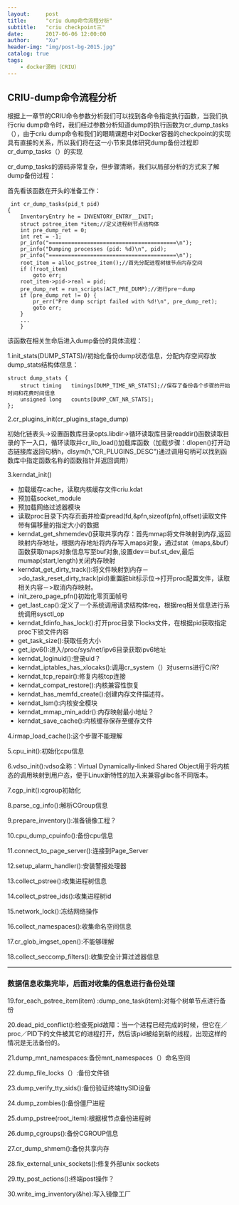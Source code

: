 ```yaml
---
layout:     post
title:      "criu dump命令流程分析"
subtitle:   "criu checkpoint三"
date:       2017-06-06 12:00:00
author:     "Xu"
header-img: "img/post-bg-2015.jpg"
catalog: true
tags:
    - docker源码（CRIU）
---
```

## CRIU-dump命令流程分析

根据上一章节的CRIU命令参数分析我们可以找到各命令指定执行函数，当我们执行criu dump命令时，我们经过参数分析知道dump的执行函数为cr_dump_tasks（），由于criu dump命令和我们的眼睛课题中对Docker容器的checkpoint的实现具有直接的关系，所以我们将在这一小节来具体研究dump备份过程即cr_dump_tasks（）的实现

cr_dump_tasks的源码非常复杂，但步骤清晰，我们以局部分析的方式来了解dump备份过程：

首先看该函数在开头的准备工作：

```
 int cr_dump_tasks(pid_t pid)
{
	InventoryEntry he = INVENTORY_ENTRY__INIT;
	struct pstree_item *item;//定义进程树节点结构体
	int pre_dump_ret = 0;
	int ret = -1;
	pr_info("========================================\n");
	pr_info("Dumping processes (pid: %d)\n", pid);
	pr_info("========================================\n");
	root_item = alloc_pstree_item();//首先分配进程树根节点内存空间
	if (!root_item)
		goto err;
	root_item->pid->real = pid;
	pre_dump_ret = run_scripts(ACT_PRE_DUMP);//进行pre－dump
	if (pre_dump_ret != 0) {
		pr_err("Pre dump script failed with %d!\n", pre_dump_ret);
		goto err;
	}
	...
	}
```

该函数在相关生命后进入dump备份的具体流程：

1.init_stats(DUMP_STATS)//初始化备份dump状态信息，分配内存空间存放dump_stats结构体信息：

```
struct dump_stats {
	struct timing	timings[DUMP_TIME_NR_STATS];//保存了备份各个步骤的开始时间和花费时间信息
	unsigned long	counts[DUMP_CNT_NR_STATS];
};
```

2.cr_plugins_init(cr_plugins_stage_dump)
  
  初始化链表头->设置函数库目录opts.libdir->循环读取库目录readdir()函数读取目录的下一入口，循环读取并cr_lib_load()加载库函数（加载步骤：dlopen()打开动态链接库返回句柄h，dlsym(h,"CR_PLUGINS_DESC")通过调用句柄可以找到函数库中指定函数名称的函数指针并返回调用）
  
3.kerndat_init()
  
  * 加载缓存cache，读取内核缓存文件criu.kdat
  * 预加载socket_module
  * 预加载网络过滤器模块
  * 读取proc目录下内存页面并检查pread(fd,&pfn,sizeof(pfn),offset)读取文件带有偏移量的指定大小的数据
  * kerndat_get_shmemdev()获取共享内存：首先mmap将文件映射到内存,返回映射内存地址，根据内存地址将内存写入maps对象，通过stat（maps,&buf）函数获取maps对象信息写至buf对象,设置dev＝buf.st_dev,最后mumap(start,length)关闭内存映射
  * kerndat_get_dirty_track():将文件映射到内存－>do_task_reset_dirty_track(pid)重置脏bit标示位->打开proc配置文件，读取相关内容－>取消内存映射。
  * init_zero_page_pfn()初始化零页面帧号
  * get_last_cap():定义了一个系统调用请求结构体req，根据req相关信息进行系统调用sysctl_op
  * kerndat_fdinfo_has_lock():打开proc目录下locks文件，在根据pid获取指定proc下锁文件内容
  * get_task_size():获取任务大小
  * get_ipv6():进入/proc/sys/net/ipv6目录获取ipv6地址
  * kerndat_loginuid():登录uid？
  * kerndat_iptables_has_xlocaks():调用cr_system（）对userns进行C/R?
  * kerndat_tcp_repair():修复内核tcp连接
  * kerndat_compat_restore():内核兼容性恢复
  * kerndat_has_memfd_create():创建内存文件描述符。
  * kerndat_lsm():内核安全模块
  * kerndat_mmap_min_addr():内存映射最小地址？
  * kerndat_save_cache():内核缓存保存至缓存文件
  
4.irmap_load_cache():这个步骤不能理解

5.cpu_init():初始化cpu信息

6.vdso_init():vdso全称：Virtual Dynamically-linked Shared Object用于将内核态的调用映射到用户态，便于Linux新特性的加入来兼容glibc各不同版本。

7.cgp_init():cgroup初始化

8.parse_cg_info():解析CGroup信息

9.prepare_inventory():准备镜像工程？

10.cpu_dump_cpuinfo():备份cpu信息

11.connect_to_page_server():连接到Page_Server

12.setup_alarm_handler():安装警报处理器

13.collect_pstree():收集进程树信息

14.collect_pstree_ids():收集进程树id

15.network_lock():冻结网络操作

16.collect_namespaces():收集命名空间信息

17.cr_glob_imgset_open():不能够理解

18.collect_seccomp_filters():收集安全计算过滤器信息

---
### 数据信息收集完毕，后面对收集的信息进行备份处理

19.for_each_pstree_item(item) :dump_one_task(item):对每个树单节点进行备份

20.dead_pid_conflict():检查死pid故障：当一个进程已经完成的时候，但它在／proc／PID下的文件被其它的进程打开，然后该pid被给到新的线程，出现这样的情况是无法备份的。

21.dump_mnt_namespaces:备份mnt_namespaces（）命名空间

22.dump_file_locks（）:备份文件锁

23.dump_verify_tty_sids():备份验证终端ttySID设备

24.dump_zombies():备份僵尸进程

25.dump_pstree(root_item):根据根节点备份进程树

26.dump_cgroups():备份CGROUP信息

27.cr_dump_shmem():备份共享内存

28.fix_external_unix_sockets():修复外部unix sockets

29.tty_post_actions():终端post操作？

30.write_img_inventory(&he):写入镜像工厂 
  

    
